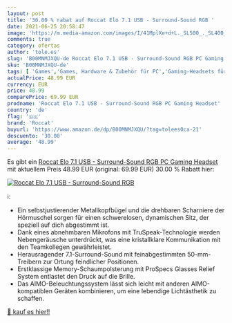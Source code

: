 ```yaml
---
layout: post
title: '30.00 % rabat auf Roccat Elo 7.1 USB - Surround-Sound RGB '
date: 2021-06-25 20:58:47
image: 'https://m.media-amazon.com/images/I/41MplXe+d+L._SL500_._SL400_.jpg'
comments: true
category: ofertas
author: 'tole.es'
slug: 'B00MNMJXQU-de Roccat Elo 7.1 USB - Surround-Sound RGB PC Gaming Headset'
sku: 'B00MNMJXQU-de'
tags: [ 'Games','Games, Hardware & Zubehör für PC','Gaming-Headsets für PC','Zubehör für PC','roccat', ]
actualPrice: 48.99 EUR
currency: EUR
price: 48.99
comparePrice: 69.99 EUR
prodname: 'Roccat Elo 7.1 USB - Surround-Sound RGB PC Gaming Headset'
country: 'de'
flag: '🇩🇪'
brand: 'Roccat'
buyurl: 'https://www.amazon.de/dp/B00MNMJXQU/?tag=tolees0ca-21'
descuento: '30.00'
average: '48.99'
---
```


Es gibt ein [Roccat Elo 7.1 USB - Surround-Sound RGB PC Gaming Headset](https://www.amazon.de/dp/B00MNMJXQU/?tag=tolees0ca-21) mit aktuellem Preis 48.99 EUR (original: 69.99 EUR) 30.00 % Rabatt hier:

[![Roccat Elo 7.1 USB - Surround-Sound RGB ](https://m.media-amazon.com/images/I/41MplXe+d+L._SL500_._SL400_.jpg)](https://www.amazon.de/dp/B00MNMJXQU/?tag=tolees0ca-21)

ℹ️:

- Ein selbstjustierender Metallkopfbügel und die drehbaren Scharniere der Hörmuschel sorgen für einen schwerelosen, dynamischen Sitz, der speziell auf dich abgestimmt ist.
- Dank eines abnehmbaren Mikrofons mit TruSpeak-Technologie werden Nebengeräusche unterdrückt, was eine kristallklare Kommunikation mit den Teamkollegen gewährleistet.
- Herausragender 7.1-Surround-Sound mit feinabgestimmten 50-mm-Treibern zur Ortung feindlicher Positionen.
- Erstklassige Memory-Schaumpolsterung mit ProSpecs Glasses Relief System entlastet den Druck auf die Brille.
- Das AIMO-Beleuchtungssystem lässt sich leicht mit anderen AIMO-kompatiblen Geräten kombinieren, um eine lebendige Lichtästhetik zu schaffen.

[🛒 kauf es hier!!](https://www.amazon.de/dp/B00MNMJXQU/?tag=tolees0ca-21)
